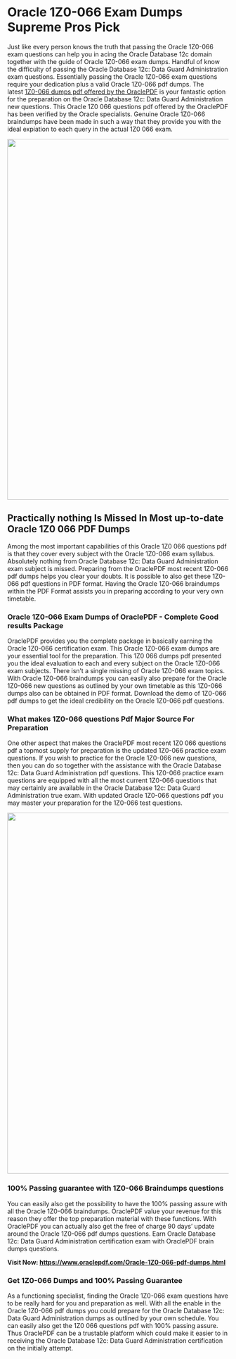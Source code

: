 <h1>Oracle 1Z0-066 Exam Dumps Supreme Pros Pick</h1>
<p>Just like every person knows the truth that passing the Oracle 1Z0-066 exam questions can help you in acing the&nbsp;Oracle Database 12c&nbsp;domain together with the guide of Oracle 1Z0-066 exam dumps. Handful of know the difficulty of passing the Oracle Database 12c: Data Guard Administration exam questions. Essentially passing the Oracle 1Z0-066 exam questions require your dedication plus a valid Oracle 1Z0-066 pdf dumps. The latest&nbsp;<a href="https://www.oraclepdf.com/Oracle-1Z0-066-pdf-dumps.html">1Z0-066 dumps pdf offered by the OraclePDF</a>&nbsp;is your fantastic option for the preparation on the Oracle Database 12c: Data Guard Administration new questions. This Oracle 1Z0 066 questions pdf offered by the OraclePDF has been verified by the Oracle specialists. Genuine Oracle 1Z0-066 braindumps have been made in such a way that they provide you with the ideal expiation to each query in the actual 1Z0 066 exam.</p>
<p><a href="https://www.oraclepdf.com/Oracle-1Z0-066-pdf-dumps.html"><img src="https://i.ibb.co/mJY6Knz/1.png" width="820" /></a></p>
<h2>Practically nothing Is Missed In Most up-to-date Oracle 1Z0 066 PDF Dumps</h2>
<p>Among the most important capabilities of this Oracle 1Z0 066 questions pdf is that they cover every subject with the Oracle 1Z0-066 exam syllabus. Absolutely nothing from Oracle Database 12c: Data Guard Administration exam subject is missed. Preparing from the OraclePDF most recent 1Z0-066 pdf dumps helps you clear your doubts. It is possible to also get these 1Z0-066 pdf questions in PDF format. Having the Oracle 1Z0-066 braindumps within the PDF Format assists you in preparing according to your very own timetable.</p>
<h3>Oracle 1Z0-066 Exam Dumps of OraclePDF - Complete Good results Package</h3>
<p>OraclePDF provides you the complete package in basically earning the Oracle 1Z0-066 certification exam. This Oracle 1Z0-066 exam dumps are your essential tool for the preparation. This 1Z0 066 dumps pdf presented you the ideal evaluation to each and every subject on the Oracle 1Z0-066 exam subjects. There isn&rsquo;t a single missing of Oracle 1Z0-066 exam topics. With Oracle 1Z0-066 braindumps you can easily also prepare for the Oracle 1Z0-066 new questions as outlined by your own timetable as this 1Z0-066 dumps also can be obtained in PDF format. Download the demo of 1Z0-066 pdf dumps to get the ideal credibility on the Oracle 1Z0-066 pdf questions.</p>
<h3>What makes 1Z0-066 questions Pdf Major Source For Preparation</h3>
<p>One other aspect that makes the OraclePDF most recent 1Z0 066 questions pdf a topmost supply for preparation is the updated 1Z0-066 practice exam questions. If you wish to practice for the Oracle 1Z0-066 new questions, then you can do so together with the assistance with the Oracle Database 12c: Data Guard Administration pdf questions. This 1Z0-066 practice exam questions are equipped with all the most current 1Z0-066 questions that may certainly are available in the Oracle Database 12c: Data Guard Administration true exam. With updated Oracle 1Z0-066 questions pdf you may master your preparation for the 1Z0-066 test questions.</p>
<p><img src="https://i.ibb.co/TWQ7T6D/2.png" width="820" /></p>
<h3>100% Passing guarantee with 1Z0-066 Braindumps questions</h3>
<p>You can easily also get the possibility to have the 100% passing assure with all the Oracle 1Z0-066 braindumps. OraclePDF value your revenue for this reason they offer the top preparation material with these functions. With OraclePDF you can actually also get the free of charge 90 days&rsquo; update around the Oracle 1Z0-066 pdf dumps questions. Earn Oracle Database 12c: Data Guard Administration certification exam with&nbsp;OraclePDF&nbsp;brain dumps questions.</p>
<p><strong>Visit Now: <a href="https://www.oraclepdf.com/Oracle-1Z0-066-pdf-dumps.html">https://www.oraclepdf.com/Oracle-1Z0-066-pdf-dumps.html</a></strong></p>
<h3>Get 1Z0-066&nbsp;Dumps&nbsp;and 100% Passing Guarantee</h3>
<p>As a functioning specialist, finding the Oracle 1Z0-066 exam questions have to be really hard for you and preparation as well. With all the enable in the Oracle 1Z0-066 pdf dumps you could prepare for the Oracle Database 12c: Data Guard Administration dumps as outlined by your own schedule. You can easily also get the 1Z0 066 questions pdf with 100% passing assure. Thus OraclePDF can be a trustable platform which could make it easier to in receiving the Oracle Database 12c: Data Guard Administration certification on the initially attempt.</p>
